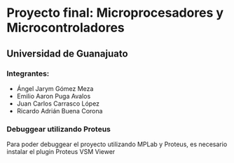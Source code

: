 # Proyecto final: Microprocesadores y Microcontroladores
## Universidad de Guanajuato

### Integrantes:
- Ángel Jarym Gómez Meza
- Emilio Aaron Puga Avalos
- Juan Carlos Carrasco López
- Ricardo Adrián Buena Corona

### Debuggear utilizando Proteus
Para poder debuggear el proyecto utilizando MPLab y Proteus, es necesario instalar el plugin Proteus VSM Viewer

